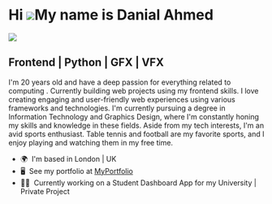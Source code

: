 Hi ![](https://user-images.githubusercontent.com/18350557/176309783-0785949b-9127-417c-8b55-ab5a4333674e.gif)My name is Danial Ahmed
====================================================================================================================================
<img allign="right" src="https://spotify-github-profile.kittinanx.com/api/view?uid=ahmeddanial&cover_image=true&theme=novatorem&show_offline=false&background_color=121212&interchange=false&bar_color=53b14f&bar_color_cover=false">

Frontend | Python | GFX | VFX
-----------------------------

I'm 20 years old and have a deep passion for everything related to computing . Currently building web projects using my frontend skills. I love creating engaging and user-friendly web experiences using various frameworks and technologies. I'm currently pursuing a degree in Information Technology and Graphics Design, where I'm constantly honing my skills and knowledge in these fields. Aside from my tech interests, I'm an avid sports enthusiast. Table tennis and football are my favorite sports, and I enjoy playing and watching them in my free time.

* 🌍  I'm based in London | UK
* 🖥️  See my portfolio at [MyPortfolio](http://unofficialdxnny.com)
* 🧑‍💼  Currently working on a Student Dashboard App for my University | Private Project



